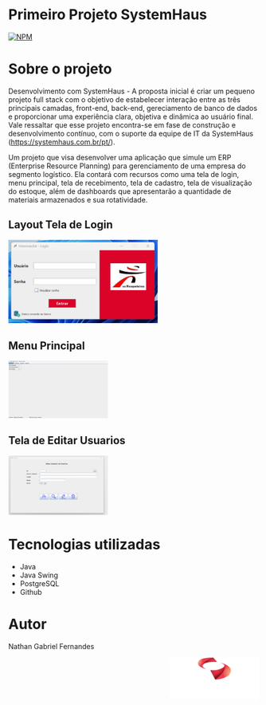 # Primeiro Projeto SystemHaus

[![NPM](https://img.shields.io/npm/l/react)](https://github.com/NathanGabrielFernandes/1_ERP_Intermarche/blob/main/LICENSE) 

# Sobre o projeto


Desenvolvimento com SystemHaus - A proposta inicial é criar um pequeno projeto full stack com o objetivo de estabelecer interação entre as três principais camadas, front-end, back-end, gereciamento de banco de dados e proporcionar uma experiência clara, objetiva e dinâmica ao usuário final. Vale ressaltar que esse projeto encontra-se em fase de construção e desenvolvimento contínuo, com o suporte da equipe  de IT da SystemHaus (https://systemhaus.com.br/pt/).

Um projeto que visa desenvolver uma aplicação que simule um ERP (Enterprise Resource Planning) para gerenciamento de uma empresa do segmento logístico. Ela contará com recursos como uma tela de login, menu principal, tela de recebimento, tela de cadastro, tela de visualização do estoque, além de dashboards que apresentarão a quantidade de materiais armazenados e sua rotatividade.


## Layout Tela de Login

<div align="left">
<img src="https://github.com/NathanGabrielFernandes/1_ERP_intermarche/blob/main/Assets/telalogin.jpg " width="300px" />
</div>

## Menu Principal

<div align="left">
<img src="https://github.com/NathanGabrielFernandes/1_ERP_intermarche/blob/main/Assets/telaprincipal.jpg" width="200px" />
</div>

## Tela de Editar Usuarios

<div align="left">
<img src="https://github.com/NathanGabrielFernandes/1_ERP_intermarche/blob/main/Assets/telaeditarcadastro.jpg" width="200px" />
</div>


# Tecnologias utilizadas

- Java
- Java Swing
- PostgreSQL
- Github


# Autor

Nathan Gabriel Fernandes

<div align="right">
<img src="https://github.com/NathanGabrielFernandes/1_ERP_intermarche/blob/main/Assets/logo-rodape.png" width="180px" />
</div>
